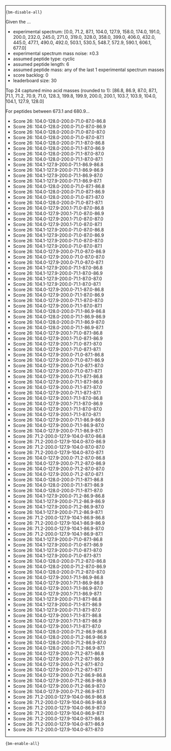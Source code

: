 <div style="border:1px solid black;">

`{bm-disable-all}`

Given the ...

 * experimental spectrum: [0.0, 71.2, 87.1, 104.0, 127.9, 158.0, 174.0, 191.0, 200.0, 232.0, 245.0, 271.0, 319.0, 328.0, 358.0, 399.0, 406.0, 432.0, 445.0, 477.1, 490.0, 492.0, 503.1, 530.5, 548.7, 572.9, 590.1, 606.1, 677.0]
 * experimental spectrum mass noise: ±0.3
 * assumed peptide type: cyclic
 * assumed peptide length: 6
 * assumed peptide mass: any of the last 1 experimental spectrum masses
 * score backlog: 0
 * leaderboard size: 30

Top 24 captured mino acid masses (rounded to 1): [86.8, 86.9, 87.0, 87.1, 71.1, 71.2, 70.9, 71.0, 128.3, 199.8, 199.9, 200.0, 200.1, 103.7, 103.9, 104.0, 104.1, 127.9, 128.0]

For peptides between 673.1 and 680.9...

 * Score 26: 104.0-128.0-200.0-71.0-87.0-86.8
 * Score 26: 104.0-128.0-200.0-71.0-87.0-86.9
 * Score 26: 104.0-128.0-200.0-71.0-87.0-87.0
 * Score 26: 104.0-128.0-200.0-71.0-87.0-87.1
 * Score 26: 104.0-128.0-200.0-71.1-87.0-86.8
 * Score 26: 104.0-128.0-200.0-71.1-87.0-86.9
 * Score 26: 104.0-128.0-200.0-71.1-87.0-87.0
 * Score 26: 104.0-128.0-200.0-71.1-87.0-87.1
 * Score 26: 104.1-127.9-200.0-71.1-86.9-86.8
 * Score 26: 104.1-127.9-200.0-71.1-86.9-86.9
 * Score 26: 104.1-127.9-200.0-71.1-86.9-87.0
 * Score 26: 104.1-127.9-200.0-71.1-86.9-87.1
 * Score 26: 104.0-128.0-200.0-71.0-87.1-86.8
 * Score 26: 104.0-128.0-200.0-71.0-87.1-86.9
 * Score 26: 104.0-128.0-200.0-71.0-87.1-87.0
 * Score 26: 104.0-128.0-200.0-71.0-87.1-87.1
 * Score 26: 104.0-127.9-200.1-71.0-87.0-86.8
 * Score 26: 104.0-127.9-200.1-71.0-87.0-86.9
 * Score 26: 104.0-127.9-200.1-71.0-87.0-87.0
 * Score 26: 104.0-127.9-200.1-71.0-87.0-87.1
 * Score 26: 104.1-127.9-200.0-71.0-87.0-86.8
 * Score 26: 104.1-127.9-200.0-71.0-87.0-86.9
 * Score 26: 104.1-127.9-200.0-71.0-87.0-87.0
 * Score 26: 104.1-127.9-200.0-71.0-87.0-87.1
 * Score 26: 104.0-127.9-200.0-71.0-87.0-86.9
 * Score 26: 104.0-127.9-200.0-71.0-87.0-87.0
 * Score 26: 104.0-127.9-200.0-71.0-87.0-87.1
 * Score 26: 104.1-127.9-200.0-71.1-87.0-86.8
 * Score 26: 104.1-127.9-200.0-71.1-87.0-86.9
 * Score 26: 104.1-127.9-200.0-71.1-87.0-87.0
 * Score 26: 104.1-127.9-200.0-71.1-87.0-87.1
 * Score 26: 104.0-127.9-200.0-71.1-87.0-86.8
 * Score 26: 104.0-127.9-200.0-71.1-87.0-86.9
 * Score 26: 104.0-127.9-200.0-71.1-87.0-87.0
 * Score 26: 104.0-127.9-200.0-71.1-87.0-87.1
 * Score 26: 104.0-128.0-200.0-71.1-86.9-86.8
 * Score 26: 104.0-128.0-200.0-71.1-86.9-86.9
 * Score 26: 104.0-128.0-200.0-71.1-86.9-87.0
 * Score 26: 104.0-128.0-200.0-71.1-86.9-87.1
 * Score 26: 104.0-127.9-200.1-71.0-87.1-86.8
 * Score 26: 104.0-127.9-200.1-71.0-87.1-86.9
 * Score 26: 104.0-127.9-200.1-71.0-87.1-87.0
 * Score 26: 104.0-127.9-200.1-71.0-87.1-87.1
 * Score 26: 104.0-127.9-200.0-71.0-87.1-86.8
 * Score 26: 104.0-127.9-200.0-71.0-87.1-86.9
 * Score 26: 104.0-127.9-200.0-71.0-87.1-87.0
 * Score 26: 104.0-127.9-200.0-71.0-87.1-87.1
 * Score 26: 104.0-127.9-200.0-71.1-87.1-86.8
 * Score 26: 104.0-127.9-200.0-71.1-87.1-86.9
 * Score 26: 104.0-127.9-200.0-71.1-87.1-87.0
 * Score 26: 104.0-127.9-200.0-71.1-87.1-87.1
 * Score 26: 104.0-127.9-200.1-71.1-87.0-86.8
 * Score 26: 104.0-127.9-200.1-71.1-87.0-86.9
 * Score 26: 104.0-127.9-200.1-71.1-87.0-87.0
 * Score 26: 104.0-127.9-200.1-71.1-87.0-87.1
 * Score 26: 104.0-127.9-200.0-71.1-86.9-86.9
 * Score 26: 104.0-127.9-200.0-71.1-86.9-87.0
 * Score 26: 104.0-127.9-200.0-71.1-86.9-87.1
 * Score 26: 71.2-200.0-127.9-104.0-87.0-86.8
 * Score 26: 71.2-200.0-127.9-104.0-87.0-86.9
 * Score 26: 71.2-200.0-127.9-104.0-87.0-87.0
 * Score 26: 71.2-200.0-127.9-104.0-87.0-87.1
 * Score 26: 104.0-127.9-200.0-71.2-87.0-86.8
 * Score 26: 104.0-127.9-200.0-71.2-87.0-86.9
 * Score 26: 104.0-127.9-200.0-71.2-87.0-87.0
 * Score 26: 104.0-127.9-200.0-71.2-87.0-87.1
 * Score 26: 104.0-128.0-200.0-71.1-87.1-86.8
 * Score 26: 104.0-128.0-200.0-71.1-87.1-86.9
 * Score 26: 104.0-128.0-200.0-71.1-87.1-87.0
 * Score 26: 104.1-127.9-200.0-71.2-86.9-86.8
 * Score 26: 104.1-127.9-200.0-71.2-86.9-86.9
 * Score 26: 104.1-127.9-200.0-71.2-86.9-87.0
 * Score 26: 104.1-127.9-200.0-71.2-86.9-87.1
 * Score 26: 71.2-200.0-127.9-104.1-86.9-86.8
 * Score 26: 71.2-200.0-127.9-104.1-86.9-86.9
 * Score 26: 71.2-200.0-127.9-104.1-86.9-87.0
 * Score 26: 71.2-200.0-127.9-104.1-86.9-87.1
 * Score 26: 104.1-127.9-200.0-71.0-87.1-86.8
 * Score 26: 104.1-127.9-200.0-71.0-87.1-86.9
 * Score 26: 104.1-127.9-200.0-71.0-87.1-87.0
 * Score 26: 104.1-127.9-200.0-71.0-87.1-87.1
 * Score 26: 104.0-128.0-200.0-71.2-87.0-86.8
 * Score 26: 104.0-128.0-200.0-71.2-87.0-86.9
 * Score 26: 104.0-128.0-200.0-71.2-87.0-87.0
 * Score 26: 104.0-127.9-200.1-71.1-86.9-86.8
 * Score 26: 104.0-127.9-200.1-71.1-86.9-86.9
 * Score 26: 104.0-127.9-200.1-71.1-86.9-87.0
 * Score 26: 104.0-127.9-200.1-71.1-86.9-87.1
 * Score 26: 104.1-127.9-200.0-71.1-87.1-86.8
 * Score 26: 104.1-127.9-200.0-71.1-87.1-86.9
 * Score 26: 104.1-127.9-200.0-71.1-87.1-87.0
 * Score 26: 104.0-127.9-200.1-71.1-87.1-86.8
 * Score 26: 104.0-127.9-200.1-71.1-87.1-86.9
 * Score 26: 104.0-127.9-200.1-71.1-87.1-87.0
 * Score 26: 104.0-128.0-200.0-71.2-86.9-86.8
 * Score 26: 104.0-128.0-200.0-71.2-86.9-86.9
 * Score 26: 104.0-128.0-200.0-71.2-86.9-87.0
 * Score 26: 104.0-128.0-200.0-71.2-86.9-87.1
 * Score 26: 104.0-127.9-200.0-71.2-87.1-86.8
 * Score 26: 104.0-127.9-200.0-71.2-87.1-86.9
 * Score 26: 104.0-127.9-200.0-71.2-87.1-87.0
 * Score 26: 104.0-127.9-200.0-71.2-87.1-87.1
 * Score 26: 104.0-127.9-200.0-71.2-86.9-86.8
 * Score 26: 104.0-127.9-200.0-71.2-86.9-86.9
 * Score 26: 104.0-127.9-200.0-71.2-86.9-87.0
 * Score 26: 104.0-127.9-200.0-71.2-86.9-87.1
 * Score 26: 71.2-200.0-127.9-104.0-86.9-86.8
 * Score 26: 71.2-200.0-127.9-104.0-86.9-86.9
 * Score 26: 71.2-200.0-127.9-104.0-86.9-87.0
 * Score 26: 71.2-200.0-127.9-104.0-86.9-87.1
 * Score 26: 71.2-200.0-127.9-104.0-87.1-86.8
 * Score 26: 71.2-200.0-127.9-104.0-87.1-86.9
 * Score 26: 71.2-200.0-127.9-104.0-87.1-87.0
</div>

`{bm-enable-all}`

